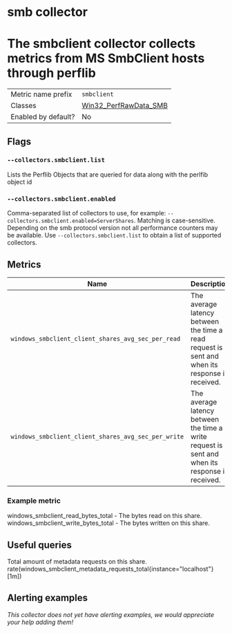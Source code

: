 # smb collector

The smbclient collector collects metrics from MS SmbClient hosts through perflib
=======


|||
-|-
Metric name prefix  | `smbclient`
Classes 			| [Win32_PerfRawData_SMB](https://learn.microsoft.com/en-us/openspecs/windows_protocols/ms-smb/)<br/> 
Enabled by default? | No

## Flags

### `--collectors.smbclient.list`
Lists the Perflib Objects that are queried for data along with the perlfib object id

### `--collectors.smbclient.enabled`
Comma-separated list of collectors to use, for example: `--collectors.smbclient.enabled=ServerShares`. Matching is case-sensitive. Depending on the smb protocol version not all performance counters may be available. Use `--collectors.smbclient.list` to obtain a list of supported collectors.

## Metrics
Name          | Description
--------------|---------------
`windows_smbclient_client_shares_avg_sec_per_read` | The average latency between the time a read request is sent and when its response is received.
`windows_smbclient_client_shares_avg_sec_per_write` | The average latency between the time a write request is sent and when its response is received.

### Example metric
windows_smbclient_read_bytes_total - The bytes read on this share.
windows_smbclient_write_bytes_total - The bytes written on this share.

## Useful queries
Total amount of metadata requests on this share.
rate(windows_smbclient_metadata_requests_total{instance="localhost"}[1m])

## Alerting examples
_This collector does not yet have alerting examples, we would appreciate your help adding them!_

